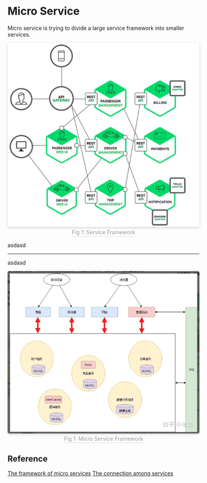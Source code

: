 # Micro Service


Micro service is trying to divide a large service framework into smaller services. 

<center>
  <img style="border-radius: 0.3125em;    box-shadow: 0 2px 4px 0 rgba(34,36,38,.12),0 2px 10px 0 rgba(34,36,38,.08);"     src="img/micro_service_connection.jpg">
  <br>
  <div style="color:orange; border-bottom: 1px solid #d9d9d9;    display: inline-block;    color: #999;    padding: 2px;">Fig 1: Service Framework</div> 
</center>


asdasd

---
asdasd

<center>
  <img style="border-radius: 0.3125em;    box-shadow: 0 2px 4px 0 rgba(34,36,38,.12),0 2px 10px 0 rgba(34,36,38,.08);"     src="img/micrp_service_result.png">
  <br>
  <div style="color:orange; border-bottom: 1px solid #d9d9d9;    display: inline-block;    color: #999;    padding: 2px;">Fig 1: Micro Service Framework</div> 
</center>



## Reference
[The framework of micro services](https://www.zhihu.com/question/65502802)
[The connection among services](http://dockone.io/article/3687)

